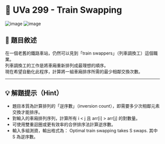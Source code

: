 # 🚂 UVa 299 - Train Swapping
![image](https://github.com/user-attachments/assets/ed78807e-bd49-45a1-868b-8ae0db7a333e)
![image](https://github.com/user-attachments/assets/de124ddb-2a77-4b20-bfdf-ca093fb45b22)

## 📘 題目敘述

在一個老舊的鐵路車站，仍然可以見到「train swappers」（列車調換工）這個職業。  
列車調換工的工作是將車廂重新排列成最理想的順序。  
現在希望自動化此程序，計算將一組車廂排序所需的最少相鄰交換次數。

---

## 💡 解題提示（Hint）

- 題目本質為計算排列的「逆序數」（inversion count），即需要多少次相鄰元素交換才能排序。  
- 對輸入的車廂排列序列，計算所有 i < j 且 arr[i] > arr[j] 的對數量。  
- 可使用雙重迴圈或更有效率的合併排序法計算逆序數。  
- 輸入多組測資，輸出格式為：  Optimal train swapping takes S swaps. 其中 S 為逆序數。

